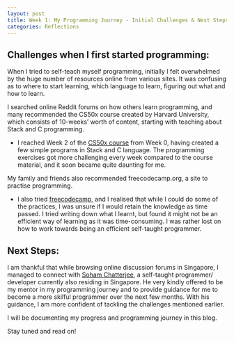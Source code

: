 ```yaml
---
layout: post
title: Week 1: My Programming Journey - Initial Challenges & Next Steps
categories: Reflections
---
```


## Challenges when I first started programming:  

When I tried to self-teach myself programming, initially I felt overwhelmed by the huge number of resources online from various sites. It was confusing as to where to start learning, which language to learn, figuring out what and how to learn.  

I searched online Reddit forums on how others learn programming, and many recommended the CS50x course created by Harvard University, which consists of 10-weeks’ worth of content, starting with teaching about Stack and C programming.  
-	I reached Week 2 of the [CS50x course](https://cs50.harvard.edu/x/2021/) from Week 0, having created a few simple programs in Stack and C language. The programming exercises got more challenging every week compared to the course material, and it soon became quite daunting for me. 

My family and friends also recommended freecodecamp.org, a site to practise programming.  
-	I also tried [freecodecamp](https://www.freecodecamp.org/), and I realised that while I could do some of the practices, I was unsure if I would retain the knowledge as time passed. I tried writing down what I learnt, but found it might not be an efficient way of learning as it was time-consuming. I was rather lost on how to work towards being an efficient self-taught programmer.  

## Next Steps:  

I am thankful that while browsing online discussion forums in Singapore, I managed to connect with [Soham Chatterjee](https://www.linkedin.com/in/soham-chatterjee/), a self-taught programmer/ developer currently also residing in Singapore. He very kindly offered to be my mentor in my programming journey and to provide guidance for me to become a more skilful programmer over the next few months. With his guidance, I am more confident of tackling the challenges mentioned earlier. 

I will be documenting my progress and programming journey in this blog.  

Stay tuned and read on!